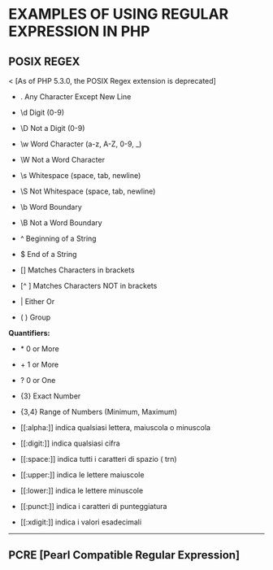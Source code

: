   # EXAMPLES OF USING REGULAR EXPRESSION IN PHP
  
  ## POSIX REGEX 
  < [As of PHP 5.3.0, the POSIX Regex extension is deprecated]
  
-  .       Any Character Except New Line
-  \d      Digit (0-9)
-  \D      Not a Digit (0-9)
-  \w      Word Character (a-z, A-Z, 0-9, _)
-  \W      Not a Word Character
-  \s      Whitespace (space, tab, newline)
-  \S      Not Whitespace (space, tab, newline)
 
-  \b      Word Boundary
-  \B      Not a Word Boundary
-  ^       Beginning of a String
-  $       End of a String
 
-  []      Matches Characters in brackets
-  [^ ]    Matches Characters NOT in brackets
-  |       Either Or
-  ( )     Group

  **Quantifiers:**
-  \*        0 or More
-  \+        1 or More
-  ?         0 or One
-  {3}       Exact Number
-  {3,4}     Range of Numbers (Minimum, Maximum)

-  [[:alpha:]] indica qualsiasi lettera, maiuscola o minuscola
-  [[:digit:]] indica qualsiasi cifra
-  [[:space:]] indica tutti i caratteri di spazio ( trn)
-  [[:upper:]] indica le lettere maiuscole
-  [[:lower:]] indica le lettere minuscole
-  [[:punct:]] indica i caratteri di punteggiatura
-  [[:xdigit:]] indica i valori esadecimali
  
---
 
  ## PCRE [Pearl Compatible Regular Expression]
 
 